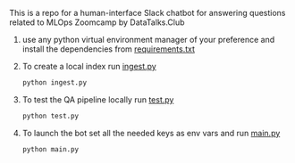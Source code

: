 This is a repo for a human-interface Slack chatbot for answering questions
related to MLOps Zoomcamp by DataTalks.Club

1. use any python virtual environment manager of your preference 
    and install the dependencies from [requirements.txt](requirements.txt)

1. To create a local index run [ingest.py](ingest.py)

    ```bash
    python ingest.py
    ```

1. To test the QA pipeline locally run [test.py](test.py)

    ```bash
    python test.py
    ```
1. To launch the bot set all the needed keys as env vars and run [main.py](slack_bot/main.py)
    ```bash
   python main.py
   ```